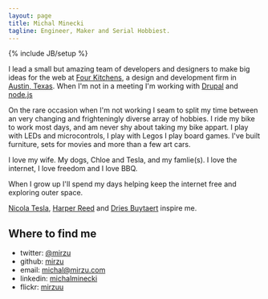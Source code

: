 ```yaml
---
layout: page
title: Michal Minecki  
tagline: Engineer, Maker and Serial Hobbiest.
---
```

{% include JB/setup %}

I lead a small but amazing team of developers and designers to make big ideas for the web at [Four Kitchens](http://fourkitchens.com/), a design and development firm in [Austin, Texas](https://www.google.com/maps/preview/place/Austin,+TX/). When I'm not in a meeting I'm working with [Drupal](http://drupal.org) and [node.js](http://nodejs.org/)

On the rare occasion when I'm not working I seam to split my time between an very changing and frighteningly diverse array of hobbies. I ride my bike to work most days, and am never shy about taking my bike appart. I play with LEDs and microcontrols, I play with Legos I play board games. I've built furniture, sets for movies and more than a few art cars.

I love my wife. My dogs, Chloe and Tesla, and my famlie(s). I love the internet, I love freedom and I love BBQ.

When I grow up I'll spend my days helping keep the internet free and exploring outer space.

[Nicola Tesla](http://en.wikipedia.org/wiki/Nikola_Tesla), [Harper Reed](http://harperreed.com/) and [Dries Buytaert](http://buytaert.net/) inspire me.

## Where to find me

* twitter: [@mirzu](https://twitter.com/mirzu)
* github: [mirzu](https://github.com/mirzu)
* email: [michal@mirzu.com](mailto:michal@mirzu.com)
* linkedin: [michalminecki](http://www.linkedin.com/in/michalminecki)
* flickr: [mirzuu](http://www.flickr.com/photos/mirzuu/)